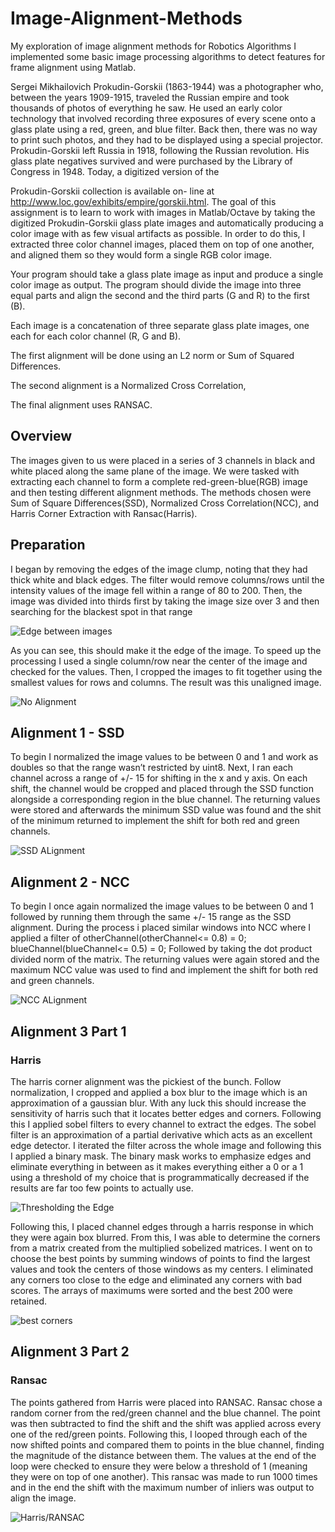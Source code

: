 # Image-Alignment-Methods
My exploration of image alignment methods for Robotics Algorithms I implemented some basic image
processing algorithms to detect features for frame alignment using Matlab. 

Sergei Mikhailovich Prokudin-Gorskii (1863-1944) was a photographer who, between the years 1909-1915,
traveled the Russian empire and took thousands of photos of everything he saw. He used an early color
technology that involved recording three exposures of every scene onto a glass plate using a red, green,
and blue filter. Back then, there was no way to print such photos, and they had to be displayed using a
special projector. Prokudin-Gorskii left Russia in 1918, following the Russian revolution. His glass plate
negatives survived and were purchased by the Library of Congress in 1948. Today, a digitized version of the

Prokudin-Gorskii collection is available on- line at http://www.loc.gov/exhibits/empire/gorskii.html.
The goal of this assignment is to learn to work with images in Matlab/Octave by taking the digitized
Prokudin-Gorskii glass plate images and automatically producing a color image with as few visual artifacts
as possible. In order to do this, I extracted three color channel images, placed them on top of
one another, and aligned them so they would form a single RGB color image. 

Your program should take a glass plate image as input and produce a single color image as output. The
program should divide the image into three equal parts and align the second and the third parts (G and R)
to the first (B). 

Each image is a concatenation of three separate glass plate images, one each for each color channel (R, G and B).

The first alignment will be done using an L2 norm or Sum of Squared Differences. 

The second alignment is a Normalized Cross Correlation,

The final alignment uses RANSAC.

<h2>Overview</h2>
The images given to us were placed in a series of 3 channels in black and white placed along
the same plane of the image. We were tasked with extracting each channel to form a complete
red-green-blue(RGB) image and then testing different alignment methods. The methods chosen
were Sum of Square Differences(SSD), Normalized Cross Correlation(NCC), and Harris Corner
Extraction with Ransac(Harris).

<h2>Preparation</h2>
I began by removing the edges of the image clump, noting that they had thick white and black
edges. The filter would remove columns/rows until the intensity values of the image fell within a
range of 80 to 200. Then, the image was divided into thirds first by taking the image size over 3
and then searching for the blackest spot in that range
<p><img src ="https://i.imgur.com/WIDxUGP.png" alt = "Edge between images" title = "Edge between images"/></p>

As you can see, this should make it the edge of the image. To speed up
the processing I used a single column/row near the center of the
image and checked for the values. Then, I cropped the images to fit
together using the smallest values for rows and columns. The result was this
unaligned image.

<p><img src = "https://i.imgur.com/iCNrzht.png" alt ="No Alignment" title = "No Alignment"/></p>
<h2>Alignment 1 - SSD</h2>
To begin I normalized the image values to be between 0 and 1 and work as doubles so that the range
wasn’t restricted by uint8. Next, I ran each channel across a range of +/- 15
for shifting in the x and y axis. On each shift, the channel would be cropped and placed through
the SSD function alongside a corresponding region in the blue channel. The returning values
were stored and afterwards the minimum SSD value was found and the shit of the minimum
returned to implement the shift for both red and green channels.
<p><img src = "https://i.imgur.com/6mYDnMh.png" alt = "SSD ALignment" title ="SSD ALignment rshift of 4 by -10 gshift of -3 by 1"/></p>
<h2>Alignment 2 - NCC</h2>
To begin I once again normalized the image values to be between 0 and 1 followed by
running them through the same +/- 15 range as the SSD alignment. During the process i placed
similar windows into NCC where I applied a filter of otherChannel(otherChannel<= 0.8) = 0;
blueChannel(blueChannel<= 0.5) = 0; Followed by taking the dot product divided norm
of the matrix. The returning values were again stored and the maximum NCC value was used
to find and implement the shift for both red and green channels.
<p><img src = "https://i.imgur.com/06mLp0g.png" alt="NCC ALignment" title = "NCC ALignment, rshift of 6 by -10 gshift of -2 by 1"/></p>
<h2>Alignment 3 Part 1</h2> 
<h3>Harris</h3> 
The harris corner alignment was the pickiest of the bunch. Follow normalization, I
cropped and applied a box blur to the image which is an approximation of a gaussian
blur. With any luck this should increase the sensitivity of harris such that it locates better
edges and corners. Following this I applied sobel filters to every channel to
extract the edges. The sobel filter is an approximation of a partial derivative which acts 
as an excellent edge detector. I iterated the filter across the whole image and following this I
applied a binary mask. The binary mask works to emphasize edges and eliminate everything in 
between as it makes everything either a 0 or a 1 using a threshold of my choice that is 
programmatically decreased if the results are far too few points to actually use.
<p><img src = "https://i.imgur.com/bfd83pD.png" alt="Thresholding the Edge" title = "Thresholding the Edge Detection"/></p>

Following this, I placed channel edges through a harris response in which they were again
box blurred. From this, I was able to determine the corners from a matrix created from the
multiplied sobelized matrices. I went on to choose the best points by summing windows of
points to find the largest values and took the centers of those windows as my centers. 
I eliminated any corners too close to the edge and eliminated any corners with bad scores. 
The arrays of maximums were sorted and the best 200 were retained.
<p><img src = "https://i.imgur.com/1t4oT4s.png" alt="best corners"  title = "Showing the detected best corners"/></p>
<h2>Alignment 3 Part 2</h2> 
<h3>Ransac</h3>
The points gathered from Harris were placed into RANSAC. Ransac chose a random corner
from the red/green channel and the blue channel. The point was then subtracted to find the shift
and the shift was applied across every one of the red/green points. Following this, I looped
through each of the now shifted points and compared them to points in the blue channel, finding
the magnitude of the distance between them. The values at the end of the loop were checked to
ensure they were below a threshold of 1 (meaning they were on top of one another).
This ransac was made to run 1000 times and in the end the shift with the maximum number
of inliers was output to align the image.
<p><img src = "https://i.imgur.com/njBIMiC.png" alt="Harris/RANSAC" title = "Harris/RANSAC alignment, rshift of 5 by -11 gshift of -3 by 1"/></p>


